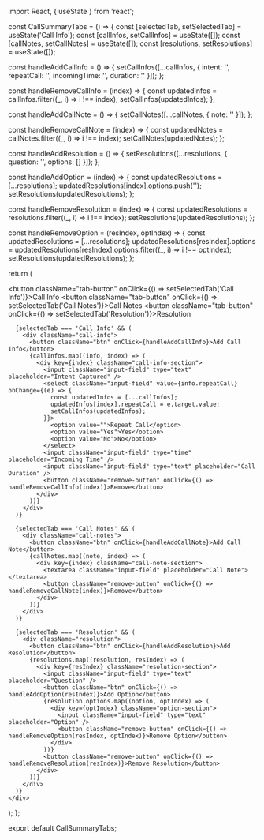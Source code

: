 import React, { useState } from 'react';

const CallSummaryTabs = () => {
  const [selectedTab, setSelectedTab] = useState('Call Info');
  const [callInfos, setCallInfos] = useState([]);
  const [callNotes, setCallNotes] = useState([]);
  const [resolutions, setResolutions] = useState([]);

  const handleAddCallInfo = () => {
    setCallInfos([...callInfos, { intent: '', repeatCall: '', incomingTime: '', duration: '' }]);
  };

  const handleRemoveCallInfo = (index) => {
    const updatedInfos = callInfos.filter((_, i) => i !== index);
    setCallInfos(updatedInfos);
  };

  const handleAddCallNote = () => {
    setCallNotes([...callNotes, { note: '' }]);
  };

  const handleRemoveCallNote = (index) => {
    const updatedNotes = callNotes.filter((_, i) => i !== index);
    setCallNotes(updatedNotes);
  };

  const handleAddResolution = () => {
    setResolutions([...resolutions, { question: '', options: [] }]);
  };

  const handleAddOption = (index) => {
    const updatedResolutions = [...resolutions];
    updatedResolutions[index].options.push('');
    setResolutions(updatedResolutions);
  };

  const handleRemoveResolution = (index) => {
    const updatedResolutions = resolutions.filter((_, i) => i !== index);
    setResolutions(updatedResolutions);
  };

  const handleRemoveOption = (resIndex, optIndex) => {
    const updatedResolutions = [...resolutions];
    updatedResolutions[resIndex].options = updatedResolutions[resIndex].options.filter((_, i) => i !== optIndex);
    setResolutions(updatedResolutions);
  };

  return (
    <div className="call-summary-tabs">
      <div className="tabs">
        <button className="tab-button" onClick={() => setSelectedTab('Call Info')}>Call Info</button>
        <button className="tab-button" onClick={() => setSelectedTab('Call Notes')}>Call Notes</button>
        <button className="tab-button" onClick={() => setSelectedTab('Resolution')}>Resolution</button>
      </div>

      {selectedTab === 'Call Info' && (
        <div className="call-info">
          <button className="btn" onClick={handleAddCallInfo}>Add Call Info</button>
          {callInfos.map((info, index) => (
            <div key={index} className="call-info-section">
              <input className="input-field" type="text" placeholder="Intent Captured" />
              <select className="input-field" value={info.repeatCall} onChange={(e) => {
                const updatedInfos = [...callInfos];
                updatedInfos[index].repeatCall = e.target.value;
                setCallInfos(updatedInfos);
              }}>
                <option value="">Repeat Call</option>
                <option value="Yes">Yes</option>
                <option value="No">No</option>
              </select>
              <input className="input-field" type="time" placeholder="Incoming Time" />
              <input className="input-field" type="text" placeholder="Call Duration" />
              <button className="remove-button" onClick={() => handleRemoveCallInfo(index)}>Remove</button>
            </div>
          ))}
        </div>
      )}

      {selectedTab === 'Call Notes' && (
        <div className="call-notes">
          <button className="btn" onClick={handleAddCallNote}>Add Call Note</button>
          {callNotes.map((note, index) => (
            <div key={index} className="call-note-section">
              <textarea className="input-field" placeholder="Call Note"></textarea>
              <button className="remove-button" onClick={() => handleRemoveCallNote(index)}>Remove</button>
            </div>
          ))}
        </div>
      )}

      {selectedTab === 'Resolution' && (
        <div className="resolution">
          <button className="btn" onClick={handleAddResolution}>Add Resolution</button>
          {resolutions.map((resolution, resIndex) => (
            <div key={resIndex} className="resolution-section">
              <input className="input-field" type="text" placeholder="Question" />
              <button className="btn" onClick={() => handleAddOption(resIndex)}>Add Option</button>
              {resolution.options.map((option, optIndex) => (
                <div key={optIndex} className="option-section">
                  <input className="input-field" type="text" placeholder="Option" />
                  <button className="remove-button" onClick={() => handleRemoveOption(resIndex, optIndex)}>Remove Option</button>
                </div>
              ))}
              <button className="remove-button" onClick={() => handleRemoveResolution(resIndex)}>Remove Resolution</button>
            </div>
          ))}
        </div>
      )}
    </div>
  );
};

export default CallSummaryTabs;
